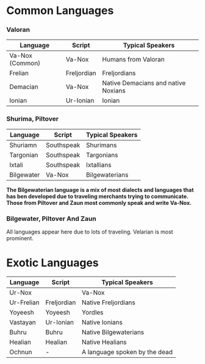 # Common Languages
### Valoran
|Language|Script|Typical Speakers|
|---|---|---|
|Va-Nox (Common) |Va-Nox|Humans from Valoran|
|Frelian|Freljordian|Freljordians|
|Demacian|Va-Nox|Native Demacians and native Noxians|
|Ionian|Ur-Ionian|Ionian|

### Shurima, Piltover
|Language|Script|Typical Speakers|
|---|---|---|
|Shuriamn|Southspeak|Shurimans|
|Targonian|Southspeak|Targonians|
|Ixtali|Southspeak|Ixtallians|
|Bilgewater|Va-Nox|Bilgewaterians|

**The Bilgewaterian language is a mix of most dialects and languages that has ben developed due to traveling merchants trying to communicate. 
Those from Piltover and Zaun most commonly speak and write Va-Nox.** 

### Bilgewater, Piltover And Zaun
All languages appear here due to lots of traveling. Velarian is most prominent. 

# Exotic Languages
|Language|Script|Typical Speakers|
|---|---|---|
|Ur-Nox||Va-Nox|Native Noxians|
|Ur-Frelian|Freljordian|Native Freljordians|
|Yoyeesh|Yoyeesh|Yordles|
|Vastayan|Ur-Ionian|Native Ionians|
|Buhru|Buhru|Native Bilgewaterians|
|Healian|Healian|Native Healians|
|Ochnun|-|A language spoken by the dead|
